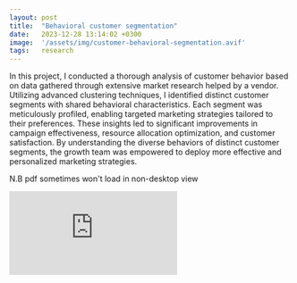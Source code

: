 ```yaml
---
layout: post
title:  "Behavioral customer segmentation"
date:   2023-12-28 13:14:02 +0300
image:  '/assets/img/customer-behavioral-segmentation.avif'
tags:   research
---
```


<p>In this project, I conducted a thorough analysis of customer behavior based on data gathered through extensive market research helped by a vendor. Utilizing advanced clustering techniques, I identified distinct customer segments with shared behavioral characteristics. Each segment was meticulously profiled, enabling targeted marketing strategies tailored to their preferences. These insights led to significant improvements in campaign effectiveness, resource allocation optimization, and customer satisfaction. By understanding the diverse behaviors of distinct customer segments, the growth team was empowered to deploy more effective and personalized marketing strategies.</p>


<p><italic>N.B pdf sometimes won't load in non-desktop view</italic></p>

<p> </p>
<p><embed src="https://kiranaananda.github.io/portfolio/assets/pdf/5g-overview-may-2023.pdf" style="vertical-align:middle;margin:0px 0px" /></p>
<p> </p>

